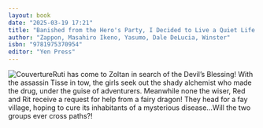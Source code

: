 ```yaml
---
layout: book
date: "2025-03-19 17:21"
title: "Banished from the Hero's Party, I Decided to Live a Quiet Life in the Countryside, Vol. 9"
author: "Zappon, Masahiro Ikeno, Yasumo, Dale DeLucia, Winster"
isbn: "9781975370954"
editor: "Yen Press"
---
```

![Couverture](/img/9781975370954.webp)Ruti has come to Zoltan in search of the Devil’s Blessing! With the assassin Tisse in tow, the girls seek out the shady alchemist who made the drug, under the guise of adventurers. Meanwhile none the wiser, Red and Rit receive a request for help from a fairy dragon! They head for a fay village, hoping to cure its inhabitants of a mysterious disease...Will the two groups ever cross paths?! 